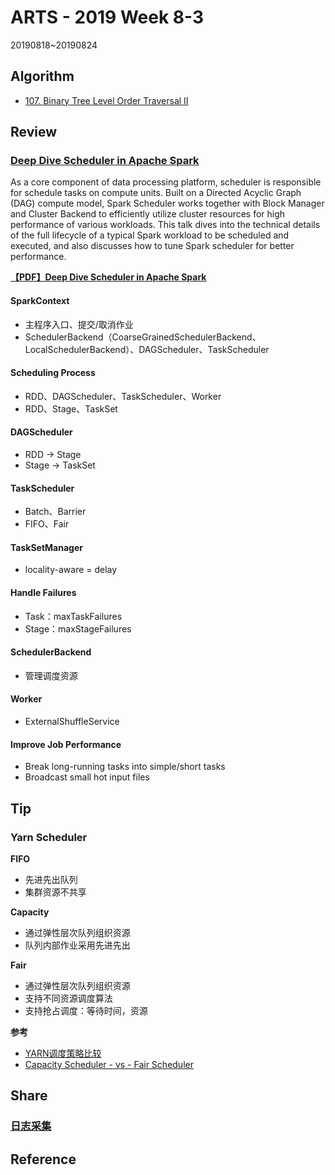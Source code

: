 # ARTS - 2019 Week 8-3

20190818~20190824

## Algorithm

- [107. Binary Tree Level Order Traversal II](https://leetcode.com/problems/binary-tree-level-order-traversal-ii/)

## Review

### [Deep Dive Scheduler in Apache Spark](https://databricks.com/session/deep-dive-into-the-apache-spark-scheduler)

As a core component of data processing platform, scheduler is responsible for schedule tasks on compute units. Built on a Directed Acyclic Graph (DAG) compute model, Spark Scheduler works together with Block Manager and Cluster Backend to efficiently utilize cluster resources for high performance of various workloads. This talk dives into the technical details of the full lifecycle of a typical Spark workload to be scheduled and executed, and also discusses how to tune Spark scheduler for better performance.

**[【PDF】Deep Dive Scheduler in Apache Spark](../../asset/pdf/deep-dive-into-the-apache-spark-scheduler.pdf)**

#### SparkContext

- 主程序入口、提交/取消作业
- SchedulerBackend（CoarseGrainedSchedulerBackend、LocalSchedulerBackend）、DAGScheduler、TaskScheduler

####  Scheduling Process

- RDD、DAGScheduler、TaskScheduler、Worker
- RDD、Stage、TaskSet

#### DAGScheduler

- RDD -> Stage
- Stage -> TaskSet

#### TaskScheduler

- Batch、Barrier
- FIFO、Fair

#### TaskSetManager

- locality-aware
= delay

#### Handle Failures

- Task：maxTaskFailures
- Stage：maxStageFailures

#### SchedulerBackend

- 管理调度资源

####  Worker

- ExternalShuffleService

####  Improve Job Performance

- Break long-running tasks into simple/short tasks
- Broadcast small hot input files

## Tip

### Yarn Scheduler

**FIFO**

- 先进先出队列
- 集群资源不共享

**Capacity**

- 通过弹性层次队列组织资源
- 队列内部作业采用先进先出

**Fair**

- 通过弹性层次队列组织资源
- 支持不同资源调度算法
- 支持抢占调度：等待时间，资源

**参考**

- [YARN调度策略比较](https://blog.csdn.net/zhanglh046/article/details/78567256)
- [Capacity Scheduler - vs - Fair Scheduler](https://www.jianshu.com/p/fa16d7d843af)

## Share

### [日志采集](../../share/2019/log-collection.md)

## Reference
